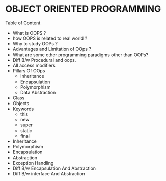 # OBJECT ORIENTED PROGRAMMING

Table of Content
  - What is OOPS ?
  - how OOPS is related to real world ?
  - Why to study OOPs ?
  - Advantages and Limitation of OOps ?
  - What are some other programming paradigms other than OOPs?
  - Diff B/w Procedural and oops.
  - All access modifiers
  - Pillars Of OOps
    - Inheritance
    - Encapsulation
    - Polymorphism
    - Data Abstraction
  - Class
  - Objects
  - Keywords
    - this
    - new
    - super
    - static
    - final
  - Inheritance
  - Polymorphism
  - Encapsulation
  - Abstraction
  - Exception Handling
  - Diff B/w Encapsulation And Abstraction
  - Diff B/w interface And Abstraction
